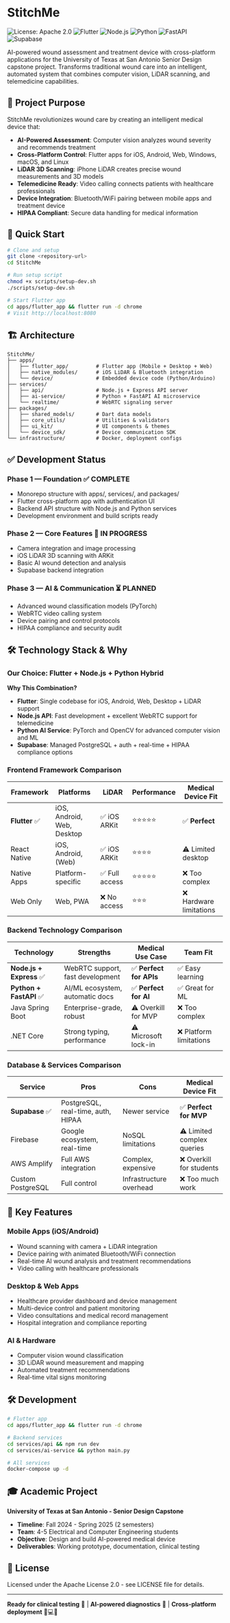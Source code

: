 # StitchMe

![License: Apache 2.0](https://img.shields.io/badge/License-Apache%202.0-blue.svg)
![Flutter](https://img.shields.io/badge/Flutter-%2302569B.svg?style=flat&logo=Flutter&logoColor=white)
![Node.js](https://img.shields.io/badge/node.js-6DA55F?style=flat&logo=node.js&logoColor=white)
![Python](https://img.shields.io/badge/python-3670A0?style=flat&logo=python&logoColor=ffdd54)
![FastAPI](https://img.shields.io/badge/FastAPI-005571?style=flat&logo=fastapi)
![Supabase](https://img.shields.io/badge/Supabase-3ECF8E?style=flat&logo=supabase&logoColor=white)

AI-powered wound assessment and treatment device with cross-platform applications for the University of Texas at San Antonio Senior Design capstone project. Transforms traditional wound care into an intelligent, automated system that combines computer vision, LiDAR scanning, and telemedicine capabilities.

## 🎯 Project Purpose

StitchMe revolutionizes wound care by creating an intelligent medical device that:

- **AI-Powered Assessment**: Computer vision analyzes wound severity and recommends treatment
- **Cross-Platform Control**: Flutter apps for iOS, Android, Web, Windows, macOS, and Linux
- **LiDAR 3D Scanning**: iPhone LiDAR creates precise wound measurements and 3D models  
- **Telemedicine Ready**: Video calling connects patients with healthcare professionals
- **Device Integration**: Bluetooth/WiFi pairing between mobile apps and treatment device
- **HIPAA Compliant**: Secure data handling for medical information

## 🚀 Quick Start

```bash
# Clone and setup
git clone <repository-url>
cd StitchMe

# Run setup script
chmod +x scripts/setup-dev.sh
./scripts/setup-dev.sh

# Start Flutter app
cd apps/flutter_app && flutter run -d chrome
# Visit http://localhost:8080
```

## 🏗️ Architecture

```
StitchMe/
├── apps/
│   ├── flutter_app/         # Flutter app (Mobile + Desktop + Web)
│   ├── native_modules/      # iOS LiDAR & Bluetooth integration
│   └── device/              # Embedded device code (Python/Arduino)
├── services/
│   ├── api/                 # Node.js + Express API server
│   ├── ai-service/          # Python + FastAPI AI microservice
│   └── realtime/            # WebRTC signaling server
├── packages/
│   ├── shared_models/       # Dart data models
│   ├── core_utils/          # Utilities & validators
│   ├── ui_kit/              # UI components & themes
│   └── device_sdk/          # Device communication SDK
└── infrastructure/          # Docker, deployment configs
```

## ✅ Development Status

### **Phase 1 — Foundation** ✅ **COMPLETE**
- Monorepo structure with apps/, services/, and packages/
- Flutter cross-platform app with authentication UI
- Backend API structure with Node.js and Python services
- Development environment and build scripts ready

### **Phase 2 — Core Features** 🔄 **IN PROGRESS**
- Camera integration and image processing
- iOS LiDAR 3D scanning with ARKit
- Basic AI wound detection and analysis
- Supabase backend integration

### **Phase 3 — AI & Communication** ⏳ **PLANNED**
- Advanced wound classification models (PyTorch)
- WebRTC video calling system
- Device pairing and control protocols
- HIPAA compliance and security audit

## 🛠️ Technology Stack & Why

### **Our Choice: Flutter + Node.js + Python Hybrid**

**Why This Combination?**
- **Flutter**: Single codebase for iOS, Android, Web, Desktop + LiDAR support
- **Node.js API**: Fast development + excellent WebRTC support for telemedicine
- **Python AI Service**: PyTorch and OpenCV for advanced computer vision and ML
- **Supabase**: Managed PostgreSQL + auth + real-time + HIPAA compliance options

### **Frontend Framework Comparison**

| Framework | Platforms | LiDAR | Performance | Medical Device Fit |
|-----------|-----------|-------|-------------|-------------------|
| **Flutter** ✅ | iOS, Android, Web, Desktop | ✅ iOS ARKit | ⭐⭐⭐⭐⭐ | ✅ **Perfect** |
| React Native | iOS, Android, (Web) | ✅ iOS ARKit | ⭐⭐⭐⭐ | ⚠️ Limited desktop |
| Native Apps | Platform-specific | ✅ Full access | ⭐⭐⭐⭐⭐ | ❌ Too complex |
| Web Only | Web, PWA | ❌ No access | ⭐⭐⭐ | ❌ Hardware limitations |

### **Backend Technology Comparison**

| Technology | Strengths | Medical Use Case | Team Fit |
|------------|-----------|------------------|----------|
| **Node.js + Express** ✅ | WebRTC support, fast development | ✅ **Perfect for APIs** | ✅ Easy learning |
| **Python + FastAPI** ✅ | AI/ML ecosystem, automatic docs | ✅ **Perfect for AI** | ✅ Great for ML |
| Java Spring Boot | Enterprise-grade, robust | ⚠️ Overkill for MVP | ❌ Too complex |
| .NET Core | Strong typing, performance | ⚠️ Microsoft lock-in | ❌ Platform limitations |

### **Database & Services Comparison**

| Service | Pros | Cons | Medical Device Fit |
|---------|------|------|-------------------|
| **Supabase** ✅ | PostgreSQL, real-time, auth, HIPAA | Newer service | ✅ **Perfect for MVP** |
| Firebase | Google ecosystem, real-time | NoSQL limitations | ⚠️ Limited complex queries |
| AWS Amplify | Full AWS integration | Complex, expensive | ❌ Overkill for students |
| Custom PostgreSQL | Full control | Infrastructure overhead | ❌ Too much work |

## 🎯 Key Features

### **Mobile Apps (iOS/Android)**
- Wound scanning with camera + LiDAR integration
- Device pairing with animated Bluetooth/WiFi connection
- Real-time AI wound analysis and treatment recommendations
- Video calling with healthcare professionals

### **Desktop & Web Apps**
- Healthcare provider dashboard and device management
- Multi-device control and patient monitoring
- Video consultations and medical record management
- Hospital integration and compliance reporting

### **AI & Hardware**
- Computer vision wound classification
- 3D LiDAR wound measurement and mapping
- Automated treatment recommendations
- Real-time vital signs monitoring

## 🛠️ Development

```bash
# Flutter app
cd apps/flutter_app && flutter run -d chrome

# Backend services
cd services/api && npm run dev
cd services/ai-service && python main.py

# All services
docker-compose up -d
```

## 🎓 Academic Project

**University of Texas at San Antonio - Senior Design Capstone**
- **Timeline**: Fall 2024 - Spring 2025 (2 semesters)
- **Team**: 4-5 Electrical and Computer Engineering students
- **Objective**: Design and build AI-powered medical device
- **Deliverables**: Working prototype, documentation, clinical testing

## 📄 License

Licensed under the Apache License 2.0 - see LICENSE file for details.

---

**Ready for clinical testing** 🏥 | **AI-powered diagnostics** 🤖 | **Cross-platform deployment** 📱💻🌐